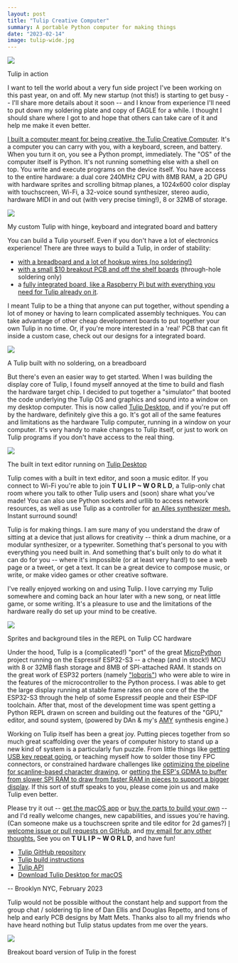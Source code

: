```yaml
---
layout: post
title: "Tulip Creative Computer"
summary: A portable Python computer for making things 
date: "2023-02-14"
image: tulip-wide.jpg
---
```

<img src="/images/tulip-wide.jpg" class="big"/>
<p class="small">Tulip in action</p>


I want to tell the world about a very fun side project I've been working on this past year, on and off. My new startup (not this!) is starting to get busy -- I'll share more details about it soon -- and I know from experience I'll need to put down my soldering plate and copy of EAGLE for a while. I thought I should share where I got to and hope that others can take care of it and help me make it even better. 

[I built a computer meant for being creative, the Tulip Creative Computer](https://github.com/bwhitman/tulipcc/blob/main/README.md). It's a computer you can carry with you, with a keyboard, screen, and battery. When you turn it on, you see a Python prompt, immediately. The "OS" of the computer itself is Python. It's not running something else with a shell on top. You write and execute programs on the device itself. You have access to the entire hardware: a dual core 240MHz CPU with 8MB RAM, a 2D GPU with hardware sprites and scrolling bitmap planes, a 1024x600 color display with touchscreen, Wi-Fi, a 32-voice sound synthesizer, stereo audio, hardware MIDI in and out (with very precise timing!), 8 or 32MB of storage. 

<img src="/images/hinge.jpg"/>
<p class="centersmall">My custom Tulip with hinge, keyboard and integrated board and battery</p>

You can build a Tulip yourself. Even if you don't have a lot of electronics experience! There are three ways to build a Tulip, in order of stability: 
 * [with a breadboard and a lot of hookup wires (no soldering!)](https://github.com/bwhitman/tulipcc/blob/main/docs/tulip_breadboard.md) 
 * [with a small $10 breakout PCB and off the shelf boards](https://github.com/bwhitman/tulipcc/blob/main/docs/tulip_breakout.md) (through-hole soldering only)
 * a [fully integrated board, like a Raspberry Pi but with everything you need for Tulip already on it](https://github.com/bwhitman/tulipcc/blob/main/docs/tulip_board.md). 

 I meant Tulip to be a thing that anyone can put together, without spending a lot of money or having to learn complicated assembly techniques. You can take advantage of other cheap development boards to put together your own Tulip in no time. Or, if you're more interested in a 'real' PCB that can fit inside a custom case, check out our designs for a integrated board. 

<img src="/images/breadboard_display.jpg"/>
<p class="centersmall">A Tulip built with no soldering, on a breadboard</p>

But there's even an easier way to get started. When I was building the display core of Tulip, I found myself annoyed at the time to build and flash the hardware target chip. I decided to put together a "simulator" that booted the code underlying the Tulip OS and graphics and sound into a window on my desktop computer. This is now called [Tulip Desktop](https://github.com/bwhitman/tulipcc/blob/main/docs/tulip_desktop.md), and if you're put off by the hardware, definitely give this a go. It's got all of the same features and limitations as the hardware Tulip computer, running in a window on your computer. It's very handy to make changes to Tulip itself, or just to work on Tulip programs if you don't have access to the real thing. 

<a href="https://github.com/bwhitman/tulipcc/blob/main/docs/tulip_desktop.md"><img src="/images/editor.png" class="medium"/></a>
<p class="centersmall">The built in text editor running on <a href="https://github.com/bwhitman/tulipcc/blob/main/docs/tulip_desktop.md">Tulip Desktop</a></p>

Tulip comes with a built in text editor, and soon a music editor. If you connect to Wi-Fi you're able to join **T&nbsp;U&nbsp;L&nbsp;I&nbsp;P&nbsp;~&nbsp;W&nbsp;O&nbsp;R&nbsp;L&nbsp;D**, a Tulip-only chat room where you talk to other Tulip users and (soon) share what you've made! You can also use Python sockets and urllib to access network resources, as well as use Tulip as a controller for [an Alles synthesizer mesh.](http://alles.website) Instant surround sound! 

Tulip is for making things. I am sure many of you understand the draw of sitting at a device that just allows for creativity -- think a drum machine, or a modular synthesizer, or a typewriter. Something that's personal to you with everything you need built in. And something that's built only to do what it can do for you -- where it's impossible (or at least very hard!) to see a web page or a tweet, or get a text. It can be a great device to compose music, or write, or make video games or other creative software. 

I've really enjoyed working on and using Tulip. I love carrying my Tulip somewhere and coming back an hour later with a new song, or neat little game, or some writing. It's a pleasure to use and the limitations of the hardware really do set up your mind to be creative. 

<img src="/images/tiles.png" class="medium"/>
<p class="centersmall">Sprites and background tiles in the REPL on Tulip CC hardware</p>

Under the hood, Tulip is a (complicated!) "port" of the great [MicroPython](https://micropython.org) project running on the Espressif ESP32-S3 -- a cheap (and in stock!) MCU with 8 or 32MB flash storage and 8MB of SPI-attached RAM. It stands on the great work of ESP32 porters (namely ["loboris"](https://github.com/loboris/MicroPython_ESP32_psRAM_LoBo)) who were able to wire in the features of the microcontroller to the Python process. I was able to get the large display running at stable frame rates on one core of the the ESP32-S3 through the help of some Espressif people and their ESP-IDF toolchain. After that, most of the development time was spent getting a Python REPL drawn on screen and building out the features of the "GPU," editor, and sound system, (powered by DAn & my's [AMY](https://github.com/bwhitman/amy) synthesis engine.)

Working on Tulip itself has been a great joy. Putting pieces together from so much great scaffolding over the years of computer history to stand up a new kind of system is a particularly fun puzzle. From little things like [getting USB key repeat going](https://github.com/bwhitman/tulipcc/blob/main/ports/esp32s3/usb_keyboard.c#L303), or teaching myself how to solder those tiny FPC connectors, or constrained hardware challenges like [optimizing the pipeline for scanline-based character drawing](https://github.com/bwhitman/tulipcc/blob/main/extmod/tulip/display.c#L105), or [getting the ESP's GDMA to buffer from slower SPI RAM to draw from faster RAM in pieces to support a bigger display](https://github.com/bwhitman/tulipcc/blob/main/ports/esp32s3/components/bw_esp_lcd/src/esp_lcd_rgb_panel.c#L685). If this sort of stuff speaks to you, please come join us and make Tulip even better. 

Please try it out -- [get the macOS app](https://github.com/bwhitman/tulipcc/blob/main/docs/tulip_desktop.md) or [buy the parts to build your own](https://github.com/bwhitman/tulipcc#tulip-hardware-howtos) -- and I'd really welcome changes, new capabilities, and issues you're having. (Can someone make us a touchscreen sprite and tile editor for 2d games?) [I welcome issue or pull requests on GitHub](https://github.com/bwhitman/tulipcc/issues), and [my email for any other thoughts.](mailto:brian@variogram.com) See you on **T&nbsp;U&nbsp;L&nbsp;I&nbsp;P&nbsp;~&nbsp;W&nbsp;O&nbsp;R&nbsp;L&nbsp;D**, and have fun!

 * [Tulip GitHub repository](https://github.com/bwhitman/tulipcc)
 * [Tulip build instructions](https://github.com/bwhitman/tulipcc/blob/main/docs/tulip_build.md)
 * [Tulip API](https://github.com/bwhitman/tulipcc/blob/main/docs/tulip_api.md)
 * [Download Tulip Desktop for macOS](https://github.com/bwhitman/tulipcc/blob/main/docs/tulip_desktop.md)

-- 
Brooklyn NYC, February 2023


<p class='note'>Tulip would not be possible without the constant help and support from the group chat / soldering tip line of Dan Ellis and Douglas Repetto, and tons of help and early PCB designs by Matt Mets. Thanks also to all my friends who have heard nothing but Tulip status updates from me over the years.</p>

<img src="/images/breakout_outside.jpg" class="medium"/>
<p class="centersmall">Breakout board version of Tulip in the forest</p>







